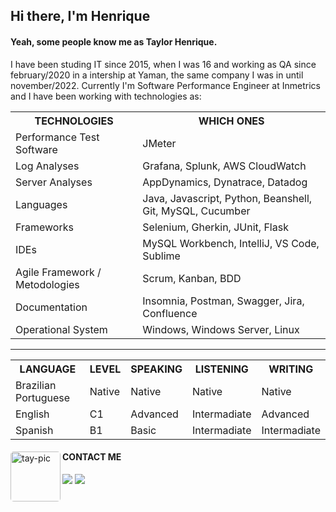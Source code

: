 <body>
  <h2> Hi there, I'm Henrique</h2>

  <div>
   <h4> Yeah, some people know me as Taylor Henrique. </h4>
   <p> I have been studing IT since 2015, when I was 16 and working as QA since february/2020 in a intership at Yaman, the same company I was in until november/2022.
   Currently I'm Software Performance Engineer at Inmetrics and I have been working with technologies as: <p/>
   <table>
    <tr>
      <th>TECHNOLOGIES</th>
      <th>WHICH ONES</th>
    <tr>
    <tr>
      <td>Performance Test Software</td>
      <td>JMeter</td>
     </tr>
     <tr>
      <td>Log Analyses</td>
      <td>Grafana, Splunk, AWS CloudWatch</td>
     </tr>
     <tr>
      <td>Server Analyses</td>
      <td>AppDynamics, Dynatrace, Datadog</td>
     </tr>
     <tr>
      <td>Languages</td>
      <td>Java, Javascript, Python, Beanshell, Git, MySQL, Cucumber</td>
     </tr>
     <tr>
      <td>Frameworks</td>
      <td> Selenium, Gherkin, JUnit, Flask</td>
     </tr>
     <tr>
      <td>IDEs</td>
      <td>MySQL Workbench, IntelliJ, VS Code, Sublime</td>
     </tr>
     <tr>
      <td>Agile Framework / Metodologies</td>
      <td>Scrum, Kanban, BDD</td>
     </tr>
     <tr>
      <td>Documentation</td>
      <td>Insomnia, Postman, Swagger, Jira, Confluence</td>
     </tr>
     <tr>
      <td>Operational System</td>
      <td>Windows, Windows Server, Linux</td>
     </tr> 
    </table>
  </div>
  <hr>
  
  <div>
   <table>
   <tr>
    <th>LANGUAGE</th>
    <th>LEVEL</th>
    <th>SPEAKING</th>
    <th>LISTENING</th>
    <th>WRITING</th>
   </tr>
   <tr>
    <td>Brazilian Portuguese</td>
    <td>Native</td>
    <td>Native</td>
    <td>Native</td>
    <td>Native</td>
   </tr>
   <tr>
    <td>English</td>
    <td>C1</td>
    <td>Advanced</td>
    <td>Intermadiate</td>
    <td>Advanced</td>
   </tr>
   <tr>
    <td>Spanish</td>
    <td>B1</td>
    <td>Basic</td>
    <td>Intermadiate</td>
    <td>Intermadiate</td>
   </tr>
   
   </table>
  </div>
  <div>
    <img align="left" alt="tay-pic" height="80" style="border-radius:5px;" src="https://i.picasion.com/pic92/75472b785686e57d7783be1cb2db98e3.gif">
  
   <h4>CONTACT ME</h4>
   <a href="https://www.linkedin.com/in/henrique-silva001/" target="_blank"><img src="https://img.shields.io/badge/-LinkedIn-%230077B5?style=for-the-badge&logo=linkedin&logoColor=white" target="_blank" ></a>
    <a href="https://www.instagram.com/henrique.s.arts/tagged/" target="_blank"><img src="https://img.shields.io/badge/-Instagram-%23E4405F?style=for-the-badge&logo=instagram&logoColor=white" target="_blank"></a>
  </div>
</body>
